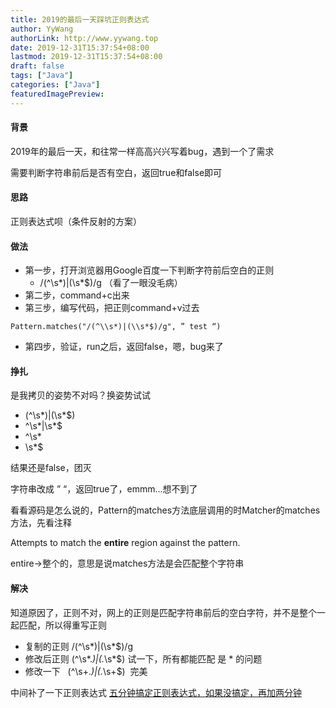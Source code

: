 ```yaml
---
title: 2019的最后一天踩坑正则表达式
author: YyWang
authorLink: http://www.yywang.top
date: 2019-12-31T15:37:54+08:00
lastmod: 2019-12-31T15:37:54+08:00
draft: false
tags: ["Java"]
categories: ["Java"]
featuredImagePreview: 
---
```

#### 背景

2019年的最后一天，和往常一样高高兴兴写着bug，遇到一个了需求

需要判断字符串前后是否有空白，返回true和false即可

#### 思路

正则表达式呗（条件反射的方案）

#### 做法

* 第一步，打开浏览器用Google百度一下判断字符前后空白的正则 
	* /(^\s*)|(\s*$)/g （看了一眼没毛病）
* 第二步，command+c出来
* 第三步，编写代码，把正则command+v过去

```
Pattern.matches("/(^\\s*)|(\\s*$)/g", ” test “)
```
* 第四步，验证，run之后，返回false，嗯，bug来了

#### 挣扎

是我拷贝的姿势不对吗？换姿势试试

* (^\s*)|(\s*$)
* ^\s*|\s*$
* ^\s*
* \s*$

结果还是false，团灭

字符串改成 ” “，返回true了，emmm...想不到了

看看源码是怎么说的，Pattern的matches方法底层调用的时Matcher的matches方法，先看注释

Attempts to match the **entire** region against the pattern. 

entire->整个的，意思是说matches方法是会匹配整个字符串

#### 解决

知道原因了，正则不对，网上的正则是匹配字符串前后的空白字符，并不是整个一起匹配，所以得重写正则

* 复制的正则  /(^\s*)|(\s*$)/g
* 修改后正则  (^\s*.*)|(.*\s*$)  试一下，所有都能匹配 是 * 的问题
* 修改一下    (^\s+.*)|(.*\s+$)  完美

中间补了一下正则表达式 [五分钟搞定正则表达式，如果没搞定，再加两分钟](https://juejin.im/post/5dab30c26fb9a04de818face)
